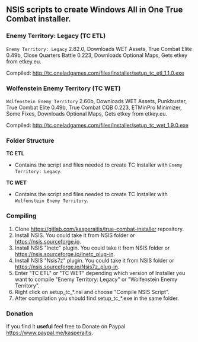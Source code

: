## NSIS scripts to create Windows All in One True Combat installer.

### Enemy Territory: Legacy (TC ETL)
`Enemy Territory: Legacy` 2.82.0, Downloads WET Assets, True Combat Elite 0.49b, Close Quarters Battle 0.223, Downloads Optional Maps, Gets etkey from etkey.eu.

Compiled:
http://tc.oneladgames.com/files/installer/setup_tc_etl_1.1.0.exe

### Wolfenstein Enemy Territory (TC WET)
`Wolfenstein Enemy Territory` 2.60b, Downloads WET Assets, Punkbuster, True Combat Elite 0.49b, True Combat CQB 0.223, ETMinPro Minimizer, Some Fixes, Downloads Optional Maps, Gets etkey from etkey.eu.

Compiled:
http://tc.oneladgames.com/files/installer/setup_tc_wet_1.9.0.exe

### Folder Structure

**TC ETL**
- Contains the script and files needed to create TC Installer with `Enemy Territory: Legacy`.

**TC WET**
- Contains the script and files needed to create TC Installer with `Wolfenstein Enemy Territory`.

### Compiling

1. Clone https://gitlab.com/kasperaitis/true-combat-installer repository.
2. Install NSIS. You could take it from NSIS folder or https://nsis.sourceforge.io.
3. Install NSIS "Inetc" plugin. You could take it from NSIS folder or https://nsis.sourceforge.io/Inetc_plug-in.
4. Install NSIS "Nsis7z" plugin. You could take it from NSIS folder or https://nsis.sourceforge.io/Nsis7z_plug-in.
5. Enter "TC ETL" or "TC WET" depending which version of Installer you want to compile "Enemy Territory: Legacy" or "Wolfenstein Enemy Territory".
6. Right click on setup_tc_*.nsi and choose "Compile NSIS Script".
7. After compilation you should find setup_tc_*.exe in the same folder.

### Donation

If you find it **useful** feel free to Donate on Paypal https://www.paypal.me/kasperaitis.
